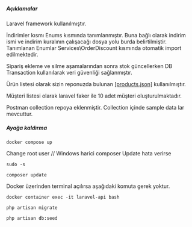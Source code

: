 ##### Açıklamalar

Laravel framework kullanılmıştır.

İndirimler kısmı Enums kısmında tanımlanmıştır. Buna bağlı olarak indirim ismi ve indirim kuralının çalışacağı dosya yolu burda belirtilmiştir. Tanımlanan Enumlar Services\OrderDiscount kısmında otomatik import edilmektedir.

Sipariş ekleme ve silme aşamalarından sonra stok güncellerken DB Transaction kullanılarak veri güvenliği sağlanmıştır.

Ürün listesi olarak sizin reponuzda bulunan [[products.json]][products] kullanılmıştır.

Müşteri listesi olarak laravel faker ile 10 adet müşteri oluşturulmaktadır.

Postman collection repoya eklenmiştir. Collection içinde sample data lar mevcuttur.

##### Ayağa kaldırma

`docker compose up
`

Change root user // Windows harici composer Update hata verirse

`sudo -s`

`composer update
`

Docker üzerinden terminal açılırsa aşağıdaki komuta gerek yoktur.

`docker container exec -it laravel-api bash
`

`php artisan migrate
`

`php artisan db:seed`




[products]: https://github.com/ugokkaya/is-case/blame/main/database/data/products.json " product.json"
